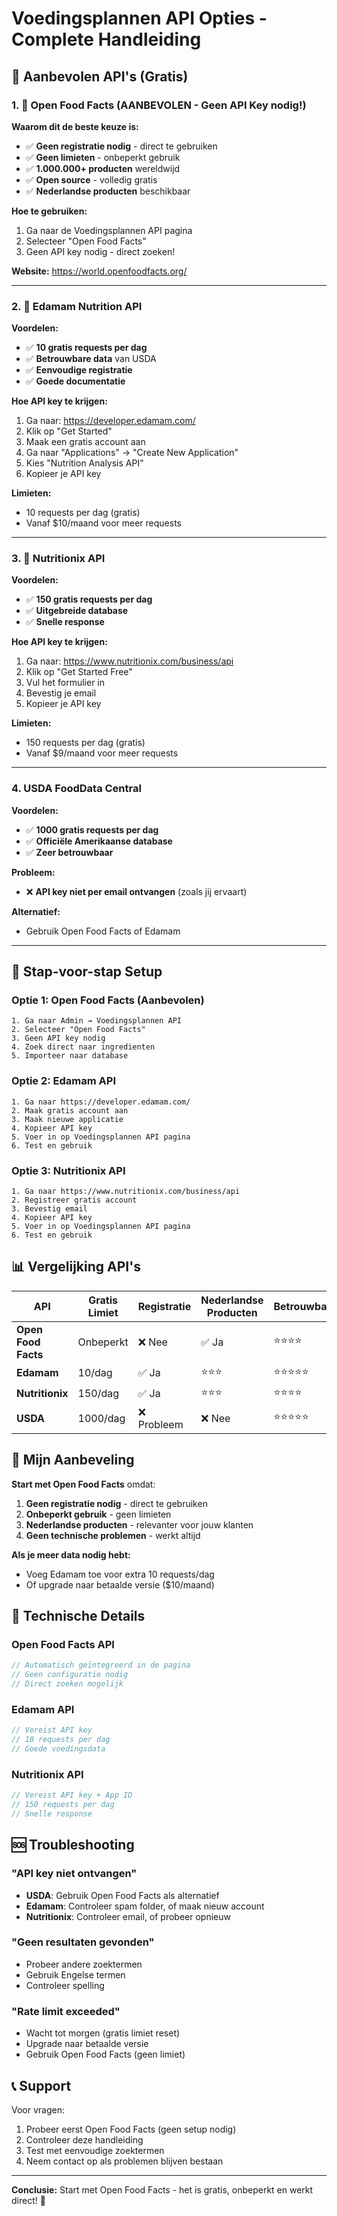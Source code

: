# Voedingsplannen API Opties - Complete Handleiding

## 🎯 Aanbevolen API's (Gratis)

### 1. 🥇 Open Food Facts (AANBEVOLEN - Geen API Key nodig!)
**Waarom dit de beste keuze is:**
- ✅ **Geen registratie nodig** - direct te gebruiken
- ✅ **Geen limieten** - onbeperkt gebruik
- ✅ **1.000.000+ producten** wereldwijd
- ✅ **Open source** - volledig gratis
- ✅ **Nederlandse producten** beschikbaar

**Hoe te gebruiken:**
1. Ga naar de Voedingsplannen API pagina
2. Selecteer "Open Food Facts"
3. Geen API key nodig - direct zoeken!

**Website:** https://world.openfoodfacts.org/

---

### 2. 🥈 Edamam Nutrition API
**Voordelen:**
- ✅ **10 gratis requests per dag**
- ✅ **Betrouwbare data** van USDA
- ✅ **Eenvoudige registratie**
- ✅ **Goede documentatie**

**Hoe API key te krijgen:**
1. Ga naar: https://developer.edamam.com/
2. Klik op "Get Started"
3. Maak een gratis account aan
4. Ga naar "Applications" → "Create New Application"
5. Kies "Nutrition Analysis API"
6. Kopieer je API key

**Limieten:**
- 10 requests per dag (gratis)
- Vanaf $10/maand voor meer requests

---

### 3. 🥉 Nutritionix API
**Voordelen:**
- ✅ **150 gratis requests per dag**
- ✅ **Uitgebreide database**
- ✅ **Snelle response**

**Hoe API key te krijgen:**
1. Ga naar: https://www.nutritionix.com/business/api
2. Klik op "Get Started Free"
3. Vul het formulier in
4. Bevestig je email
5. Kopieer je API key

**Limieten:**
- 150 requests per dag (gratis)
- Vanaf $9/maand voor meer requests

---

### 4. USDA FoodData Central
**Voordelen:**
- ✅ **1000 gratis requests per dag**
- ✅ **Officiële Amerikaanse database**
- ✅ **Zeer betrouwbaar**

**Probleem:**
- ❌ **API key niet per email ontvangen** (zoals jij ervaart)

**Alternatief:**
- Gebruik Open Food Facts of Edamam

---

## 🚀 Stap-voor-stap Setup

### Optie 1: Open Food Facts (Aanbevolen)
```
1. Ga naar Admin → Voedingsplannen API
2. Selecteer "Open Food Facts"
3. Geen API key nodig
4. Zoek direct naar ingredienten
5. Importeer naar database
```

### Optie 2: Edamam API
```
1. Ga naar https://developer.edamam.com/
2. Maak gratis account aan
3. Maak nieuwe applicatie
4. Kopieer API key
5. Voer in op Voedingsplannen API pagina
6. Test en gebruik
```

### Optie 3: Nutritionix API
```
1. Ga naar https://www.nutritionix.com/business/api
2. Registreer gratis account
3. Bevestig email
4. Kopieer API key
5. Voer in op Voedingsplannen API pagina
6. Test en gebruik
```

## 📊 Vergelijking API's

| API | Gratis Limiet | Registratie | Nederlandse Producten | Betrouwbaarheid |
|-----|---------------|-------------|----------------------|-----------------|
| **Open Food Facts** | Onbeperkt | ❌ Nee | ✅ Ja | ⭐⭐⭐⭐ |
| **Edamam** | 10/dag | ✅ Ja | ⭐⭐⭐ | ⭐⭐⭐⭐⭐ |
| **Nutritionix** | 150/dag | ✅ Ja | ⭐⭐⭐ | ⭐⭐⭐⭐ |
| **USDA** | 1000/dag | ❌ Probleem | ❌ Nee | ⭐⭐⭐⭐⭐ |

## 🎯 Mijn Aanbeveling

**Start met Open Food Facts** omdat:
1. **Geen registratie nodig** - direct te gebruiken
2. **Onbeperkt gebruik** - geen limieten
3. **Nederlandse producten** - relevanter voor jouw klanten
4. **Geen technische problemen** - werkt altijd

**Als je meer data nodig hebt:**
- Voeg Edamam toe voor extra 10 requests/dag
- Of upgrade naar betaalde versie ($10/maand)

## 🔧 Technische Details

### Open Food Facts API
```javascript
// Automatisch geïntegreerd in de pagina
// Geen configuratie nodig
// Direct zoeken mogelijk
```

### Edamam API
```javascript
// Vereist API key
// 10 requests per dag
// Goede voedingsdata
```

### Nutritionix API
```javascript
// Vereist API key + App ID
// 150 requests per dag
// Snelle response
```

## 🆘 Troubleshooting

### "API key niet ontvangen"
- **USDA**: Gebruik Open Food Facts als alternatief
- **Edamam**: Controleer spam folder, of maak nieuw account
- **Nutritionix**: Controleer email, of probeer opnieuw

### "Geen resultaten gevonden"
- Probeer andere zoektermen
- Gebruik Engelse termen
- Controleer spelling

### "Rate limit exceeded"
- Wacht tot morgen (gratis limiet reset)
- Upgrade naar betaalde versie
- Gebruik Open Food Facts (geen limiet)

## 📞 Support

Voor vragen:
1. Probeer eerst Open Food Facts (geen setup nodig)
2. Controleer deze handleiding
3. Test met eenvoudige zoektermen
4. Neem contact op als problemen blijven bestaan

---

**Conclusie:** Start met Open Food Facts - het is gratis, onbeperkt en werkt direct! 🚀




